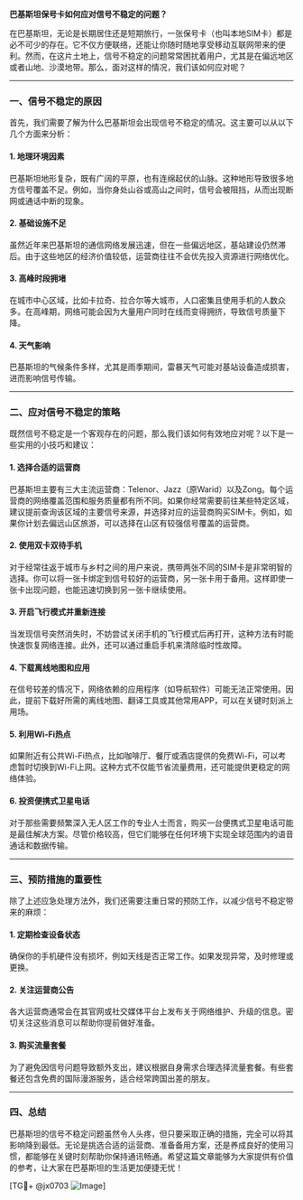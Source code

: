 **巴基斯坦保号卡如何应对信号不稳定的问题？**

在巴基斯坦，无论是长期居住还是短期旅行，一张保号卡（也叫本地SIM卡）都是必不可少的存在。它不仅方便联络，还能让你随时随地享受移动互联网带来的便利。然而，在这片土地上，信号不稳定的问题常常困扰着用户，尤其是在偏远地区或者山地、沙漠地带。那么，面对这样的情况，我们该如何应对呢？

---

### **一、信号不稳定的原因**

首先，我们需要了解为什么巴基斯坦会出现信号不稳定的情况。这主要可以从以下几个方面来分析：

#### 1. 地理环境因素
巴基斯坦地形复杂，既有广阔的平原，也有连绵起伏的山脉。这种地形导致很多地方信号覆盖不足。例如，当你身处山谷或高山之间时，信号会被阻挡，从而出现断网或通话中断的现象。

#### 2. 基础设施不足
虽然近年来巴基斯坦的通信网络发展迅速，但在一些偏远地区，基站建设仍然滞后。由于这些地区的经济价值较低，运营商往往不会优先投入资源进行网络优化。

#### 3. 高峰时段拥堵
在城市中心区域，比如卡拉奇、拉合尔等大城市，人口密集且使用手机的人数众多。在高峰期，网络可能会因为大量用户同时在线而变得拥挤，导致信号质量下降。

#### 4. 天气影响
巴基斯坦的气候条件多样，尤其是雨季期间，雷暴天气可能对基站设备造成损害，进而影响信号传输。

---

### **二、应对信号不稳定的策略**

既然信号不稳定是一个客观存在的问题，那么我们该如何有效地应对呢？以下是一些实用的小技巧和建议：

#### 1. 选择合适的运营商
巴基斯坦主要有三大主流运营商：Telenor、Jazz（原Warid）以及Zong。每个运营商的网络覆盖范围和服务质量都有所不同。如果你经常需要前往某些特定区域，建议提前查询该区域的主要信号来源，并选择对应的运营商购买SIM卡。例如，如果你计划去偏远山区旅游，可以选择在山区有较强信号覆盖的运营商。

#### 2. 使用双卡双待手机
对于经常往返于城市与乡村之间的用户来说，携带两张不同的SIM卡是非常明智的选择。你可以将一张卡绑定到信号较好的运营商，另一张卡用于备用。这样即使一张卡出现问题，也能迅速切换到另一张卡继续使用。

#### 3. 开启飞行模式并重新连接
当发现信号突然消失时，不妨尝试关闭手机的飞行模式后再打开，这种方法有时能快速恢复网络连接。此外，还可以通过重启手机来清除临时性故障。

#### 4. 下载离线地图和应用
在信号较差的情况下，网络依赖的应用程序（如导航软件）可能无法正常使用。因此，提前下载好所需的离线地图、翻译工具或其他常用APP，可以在关键时刻派上用场。

#### 5. 利用Wi-Fi热点
如果附近有公共Wi-Fi热点，比如咖啡厅、餐厅或酒店提供的免费Wi-Fi，可以考虑暂时切换到Wi-Fi上网。这种方式不仅能节省流量费用，还可能提供更稳定的网络体验。

#### 6. 投资便携式卫星电话
对于那些需要频繁深入无人区工作的专业人士而言，购买一台便携式卫星电话可能是最佳解决方案。尽管价格较高，但它们能够在任何环境下实现全球范围内的语音通话和数据传输。

---

### **三、预防措施的重要性**

除了上述应急处理方法外，我们还需要注重日常的预防工作，以减少信号不稳定带来的麻烦：

#### 1. 定期检查设备状态
确保你的手机硬件没有损坏，例如天线是否正常工作。如果发现异常，及时修理或更换。

#### 2. 关注运营商公告
各大运营商通常会在其官网或社交媒体平台上发布关于网络维护、升级的信息。密切关注这些消息可以帮助你提前做好准备。

#### 3. 购买流量套餐
为了避免因信号问题导致额外支出，建议根据自身需求合理选择流量套餐。有些套餐还包含免费的国际漫游服务，适合经常跨国出差的朋友。

---

### **四、总结**

巴基斯坦的信号不稳定问题虽然令人头疼，但只要采取正确的措施，完全可以将其影响降到最低。无论是挑选合适的运营商、准备备用方案，还是养成良好的使用习惯，都能够在关键时刻帮助你保持通讯畅通。希望这篇文章能够为大家提供有价值的参考，让大家在巴基斯坦的生活更加便捷无忧！

[TG💪+ @jx0703 ![Image](https://github.com/user-attachments/assets/dbca1d08-cadb-493c-b0ec-ad6f7a83f270)]
